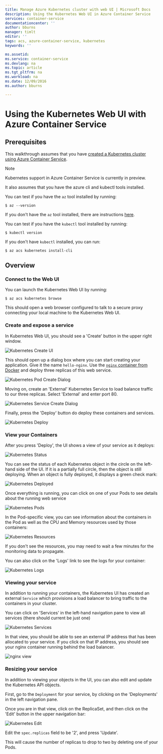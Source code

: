 ```yaml
---
title: Manage Azure Kubernetes cluster with web UI | Microsoft Docs
description: Using the Kubernetes Web UI in Azure Container Service
services: container-service
documentationcenter: ''
author: bburns
manager: timlt
editor: ''
tags: acs, azure-container-service, kubernetes
keywords: ''

ms.assetid: 
ms.service: container-service
ms.devlang: na
ms.topic: article
ms.tgt_pltfrm: na
ms.workload: na
ms.date: 12/09/2016
ms.author: bburns

---
```


# Using the Kubernetes Web UI with Azure Container Service

## Prerequisites
This walkthrough assumes that you have [created a Kubernetes cluster using Azure Container Service](container-service-kubernetes-walkthrough.md).

> [!NOTE]
> Kubernetes support in Azure Container Service is currently in preview.
>

It also assumes that you have the azure cli and kubectl tools installed.

You can test if you have the `az` tool installed by running:

```console
$ az --version
```

If you don't have the `az` tool installed, there are instructions [here](https://github.com/azure/azure-cli#installation).

You can test if you have the `kubectl` tool installed by running:

```console
$ kubectl version
```

If you don't have `kubectl` installed, you can run:

```console
$ az acs kubernetes install-cli
```

## Overview

### Connect to the Web UI
You can launch the Kubernetes Web UI by running:

```console
$ az acs kubernetes browse
```

This should open a web browser configured to talk to a secure proxy connecting your
local machine to the Kubernetes Web UI.

### Create and expose a service
In Kubernetes Web UI, you should see a 'Create' button in the upper right window.

![Kubernetes Create UI](media/k8s/create.png)

This should open up a dialog box where you can start creating your application.
Give it the name `hello-nginx`. Use the [`nginx` container from Docker](https://hub.docker.com/_/nginx/)
and deploy three replicas of this web service.

![Kubernetes Pod Create Dialog](media/k8s/nginx.png)

Moving on, create an 'External' Kubernetes Service to load balance traffic to our three
replicas.  Select 'External' and enter port 80.

![Kubernetes Service Create Dialog](media/k8s/service.png)

Finally, press the 'Deploy' button do deploy these containers and services.

![Kubernetes Deploy](media/k8s/deploy.png)

### View your Containers
After you press 'Deploy', the UI shows a view of your service as it deploys:

![Kubernetes Status](media/k8s/status.png)

You can see the status of each Kubernetes object in the circle on the left-hand side of the
UI. If it is a partially full circle, then the object is still deploying. When an object is fully deployed,
it displays a green check mark:

![Kubernetes Deployed](media/k8s/deployed.png)

Once everything is running, you can click on one of your Pods to see details about the running web service

![Kubernetes Pods](media/k8s/pods.png)

In the Pod-specific view, you can see information about the containers in the Pod as well as the CPU
and Memory resources used by those containers:

![Kubernetes Resources](media/k8s/resources.png)

If you don't see the resources, you may need to wait a few minutes for the monitoring data to propagate.

You can also click on the 'Logs' link to see the logs for your container:

![Kubernetes Logs](media/k8s/logs.png)

### Viewing your service
In addition to running your containers, the Kubernetes UI has created an external `Service` which
provisions a load balancer to bring traffic to the containers in your cluster.

You can click on 'Services' in the left-hand navigation pane to view all services (there should
current be just one)

![Kubernetes Services](media/k8s/service-deployed.png)

In that view, you should be able to see an external IP address that has been allocated to your service.
If you click on that IP address, you should see your nginx container running behind the
load balancer.

![nginx view](media/k8s/nginx-page.png)

### Resizing your service
In addition to viewing your objects in the UI, you can also edit and update the Kubernetes API objects.

First, go to the `Deployment` for your service, by clicking on the 'Deployments' in the left
navigation pane.

Once you are in that view, click on the ReplicaSet, and then click on the 'Edit' button in the upper
navigation bar:

![Kubernetes Edit](media/k8s/edit.png)

Edit the `spec.replicas` field to be '2', and press 'Update'.

This will cause the number of replicas to drop to two by deleting one of your Pods.

 

